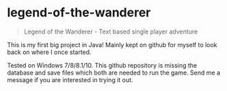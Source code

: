 # legend-of-the-wanderer
> Legend of the Wanderer - Text based single player adventure

This is my first big project in Java! Mainly kept on github for myself to look back on where I once started.

Tested on Windows 7/8/8.1/10. This github repository is missing the database and save files which both are needed to run the game. Send me a message if you are interested in trying it out.
